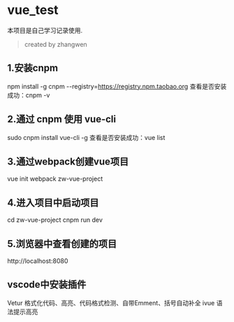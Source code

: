 # vue_test
本项目是自己学习记录使用.

> created by zhangwen


## 1.安装cnpm
npm install -g cnpm --registry=https://registry.npm.taobao.org
查看是否安装成功：cnpm -v 

## 2.通过 cnpm 使用 vue-cli
sudo cnpm install vue-cli -g
查看是否安装成功：vue list 

## 3.通过webpack创建vue项目
vue init webpack zw-vue-project

## 4.进入项目中启动项目
cd zw-vue-project
cnpm run dev

## 5.浏览器中查看创建的项目
http://localhost:8080

## vscode中安装插件
Vetur  格式化代码、高亮、代码格式检测、自带Emment、括号自动补全
ivue   语法提示高亮